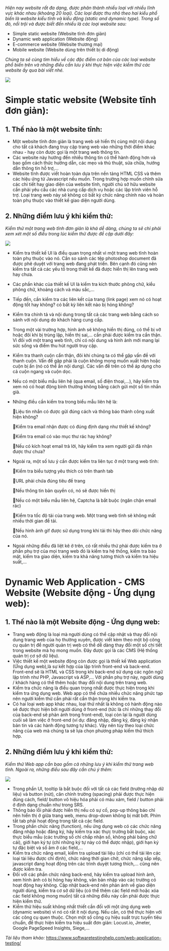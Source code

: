 *Hiện nay website rất đa dạng, được phân thành nhiều loại với nhiều lĩnh vực khác nhau (khoảng 20 loại). Các loại được thu nhỏ theo hai kiểu phổ biến là website kiểu tĩnh và kiểu động (static and dynamic type). Trong số đó, nổi trội và được biết đến nhiều là các loại website sau:*

* Simple static website (Website tĩnh đơn giản)
* Dynamic web application (Website động)
* E-commerce website (Website thương mại)
* Mobile website (Website dùng trên thiết bị di động)

*Chúng ta sẽ cùng tìm hiểu về các đặc điểm cơ bản của các loại website phổ biến trên và những điều cần lưu ý khi thực hiện việc kiểm thử các website ấy qua bài viết nhé.*

![](https://images.viblo.asia/05da925d-b314-471f-90de-013f9d6e672b.png)

# Simple static website (Website tĩnh đơn giản):
## 1. Thế nào là một website tĩnh:  
* Một website tĩnh đơn giản là trang web sẽ hiển thị cùng một nội dung cho tất cả khách đang truy cập trang web vào những thời điểm khác nhau - hay còn được gọi là một trang web thông tin. 
* Các website này hướng đến nhiều thông tin có thể hành động hơn và bao gồm cách thức hướng dẫn, các mẹo và thủ thuật, sửa chữa, hướng dẫn thông tin hỗ trợ,…
* Website tĩnh được viết hoàn toàn dựa trên nền tảng HTML CSS và thêm các hiệu ứng từ Javascript nếu muốn. Trong trường hợp muốn chỉnh sửa các chi tiết hay giao diện của website tĩnh, người chủ sở hữu website cần phải yêu cầu các nhà cung cấp dịch vụ hoặc các lập trình viên hỗ trợ. Loại trang web này sẽ không có bất kỳ chức năng chính nào và hoàn toàn phụ thuộc vào thiết kế giao diện người dùng.
## 2. Những điểm lưu ý khi kiểm thử: 
*Kiểm thử một trang web tĩnh đơn giản là khá dễ dàng, chúng ta sẽ chỉ phải xem xét một số điều trong lúc kiểm thử được đề cập dưới đây:*

![](https://images.viblo.asia/51ea8c0c-48fa-41ca-bfc2-497cfcf20a58.png)


* Kiểm tra thiết kế UI là điều quan trọng nhất vì một trang web tĩnh hoàn toàn phụ thuộc vào nó. Cần so sánh các tệp photoshop document đã được phê duyệt với trang web đang phát triển. Bên cạnh đó cũng nên kiểm tra tất cả các yếu tố trong thiết kế đã được hiển thị lên trang web hay chưa.
* Các phần khác của thiết kế UI là kiểm tra kích thước phông chữ, kiểu phông chữ, khoảng cách và màu sắc,...
* Tiếp đến, cần kiểm tra các liên kết của trang (link page) xem nó có hoạt động tốt hay không? có bất kỳ liên kết nào bị hỏng không?
* Kiểm tra chính tả và nội dung trong tất cả các trang web bằng cách so sánh với nội dung do khách hàng cung cấp.
* Trong một vài trường hợp, hình ảnh sẽ không hiển thị đúng, có thể bị vỡ hoặc đôi khi bị trùng lặp, hiển thị sai,... cần phải được kiểm tra cẩn thận. Vì đối với một trang web tĩnh, chỉ có nội dung và hình ảnh mới mang lại sức sống và điểm thu hút người truy cập.
* Kiểm tra thanh cuộn cẩn thận, đôi khi chúng ta có thể gặp vấn đề với thanh cuộn. Vấn đề gặp phải là cuộn không mong muốn xuất hiện hoặc cuộn bị ẩn (nó có thể ẩn nội dung). Các vấn đề trên có thể áp dụng cho cả cuộn ngang và cuộn dọc.
* Nếu có một biểu mẫu liên hệ (qua email, số điện thoại,...), hãy kiểm tra xem nó có hoạt động bình thường không bằng cách gửi một số tin nhắn giả.
* Những điều cần kiểm tra trong biểu mẫu liên hệ là:

  :small_blue_diamond:Liệu tin nhắn có được gửi đúng cách và thông báo thành công xuất hiện không?
  
  :small_blue_diamond:Kiểm tra email nhận được có đúng định dạng như thiết kế không?
  
  :small_blue_diamond:Kiểm tra email có vào mục thư rác hay không?
  
  :small_blue_diamond:Nếu có kích hoạt email trả lời, hãy kiểm tra xem người gửi đã nhận được thư chưa?
* Ngoài ra, một số lưu ý cần được kiểm tra liên tục ở một trang web tĩnh:

  :small_orange_diamond:Kiểm tra biểu tượng yêu thích có trên thanh tab
  
  :small_orange_diamond:URL phải chứa đúng tiêu đề trang
  
  :small_orange_diamond:Nếu thông tin bản quyền có, nó sẽ được hiển thị
  
  :small_orange_diamond:Nếu có một biểu mẫu liên hệ, Captcha là bắt buộc (ngăn chặn email rác)
  
  :small_orange_diamond:Kiểm tra tốc độ tải của trang web. Một trang web tĩnh sẽ không mất nhiều thời gian để tải. 
  
  :small_orange_diamond:Nếu hình ảnh gif được sử dụng trong khi tải thì hãy theo dõi chức năng của nó.
* Ngoài những điều đã liệt kê ở trên, có rất nhiều thứ phải được kiểm tra ở phần phụ trợ của mọi trang web đó là kiểm tra hệ thống, kiểm tra bảo mật, kiểm tra giao diện, kiểm tra khả năng tương thích và kiểm tra hiệu suất,...
# Dynamic Web Application - CMS Website (Website động - Ứng dụng web):
## 1. Thế nào là một Website động - Ứng dụng web:
* Trang web động là loại mà người dùng có thể cập nhật và thay đổi nội dung trang web của họ thường xuyên, được viết kèm theo một bộ công cụ quản trị để người quản trị web có thể dễ dàng thay đổi một số chi tiết trong website mà họ mong muốn. Đây được gọi là các CMS (Hệ thống quản trị cơ sở dữ liệu). 
* Việc thiết kế một website động còn được gọi là thiết kế Web application (Ứng dụng web),là sự kết hợp của lập trình front-end và back-end. Front-end sẽ là HTML và CSS trong khi back-end sử dụng các ngôn ngữ lập trình như PHP,  Javascript và ASP,... Với phần phụ trợ này, người dùng / khách hàng có thể thêm hoặc thay đổi nội dung trên trang web.
* Kiểm tra chức năng là điều quan trọng nhất được thực hiện trong khi kiểm tra ứng dụng web. Web app có thể chứa nhiều chức năng phức tạp nên người kiểm thử cần phải rất cẩn thận trong khi kiểm tra.
* Có hai loại web app khác nhau, loại thứ nhất là không có hành động nào sẽ được thực hiện bởi người dùng ở front-end (tức là chỉ những thay đổi của back-end sẽ phản ánh trong front-end), loại còn lại là người dùng cuối sẽ làm việc ở front-end (ví dụ: đăng nhập, đăng ký, đăng ký nhận bản tin và các hành động tương tự khác). Vậy nên tùy theo loại chức năng của web mà chúng ta sẽ lựa chọn phương pháp kiểm thử thích hợp.
## 2. Những điểm lưu ý khi kiểm thử:
*Kiểm thử Web app cần bao gồm cả những lưu ý khi kiểm thử trang web tĩnh. Ngoài ra, những điều sau đây cần chú ý thêm:*

![](https://images.viblo.asia/5eb2c920-2d51-4155-b7dc-64303ade1bad.jpg)


* Trong phần UI, tooltip là bắt buộc đối với tất cả các field (trường nhập dữ liệu) và button (nút), căn chỉnh trường (spacing) phải được thực hiện đúng cách, field/ button vô hiệu hóa phải có màu xám, field / button phải ở định dạng chuẩn như trong SRS.
* Thông báo lỗi phải được hiển thị nếu có sự cố, pop-up thông báo chỉ nên hiển thị ở giữa trang web, menu drop-down không bị mất bớt. Phím tắt tab phải hoạt động trong tất cả các field.
* Trong phần chức năng (function), nếu ứng dụng web có các chức năng đăng nhập hoặc đăng ký, hãy kiểm tra xác thực trường bắt buộc, xác thực biểu mẫu (các trường số chỉ chấp nhận số, không phải bảng chữ cái), giới hạn ký tự (chỉ những ký tự này có thể được nhập), giới hạn ký tự đặc biệt và số âm ở các field,...
* Kiểm tra chức năng email, kiểm tra upload tài liệu (chỉ có thể tải lên các loại tài liệu được chỉ định), chức năng thời gian chờ, chức năng sắp xếp, javascript đang hoạt động trên các trình duyệt tương thích,... cũng nên được kiểm tra.
* Đối với các phần chức năng back-end, hãy kiểm tra upload hình ảnh, xem hình ảnh có bị hỏng hay không, văn bản nhập vào các trường có hoạt động hay không. Cập nhật back-end nên phản ánh về giao diện người dùng, kiểm tra cơ sở dữ liệu (có thể thêm các field mới hoặc xóa các field không mong muốn) tất cả những điều này cần phải được thực hiện kiểm thử.
* Kiểm thử hiệu suất không nhất thiết cần đối với một ứng dụng web (dynamic website) vì nó có rất ít nội dung. Nếu cần, có thể thực hiện với các công cụ quen thuộc. Chọn một số công cụ hiệu suất trực tuyến tiêu chuẩn, để thực hiện kiểm tra hiệu suất đơn giản: Locust.io, Jmeter, Google PageSpeed Insights, Siege,... 


*Tài liệu tham khảo:* https://www.softwaretestinghelp.com/web-application-testing/